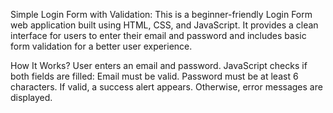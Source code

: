  Simple Login Form with Validation:
                                  This is a beginner-friendly Login Form web application built using HTML, CSS, and JavaScript.
                                  It provides a clean interface for users to enter their email and password and includes basic form validation for a better user experience.

How It Works?
              User enters an email and password.
              JavaScript checks if both fields are filled:
                                  Email must be valid.
                                  Password must be at least 6 characters.
              If valid, a success alert appears. Otherwise, error messages are displayed.   
